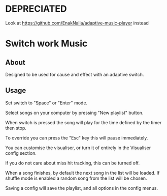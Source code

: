 # DEPRECIATED
Look at https://github.com/EnakNalla/adaptive-music-player instead


# Switch work Music

## About

Designed to be used for cause and effect with an adaptive switch.

## Usage

Set switch to "Space" or "Enter" mode.

Select songs on your computer by pressing "New playlist" button.

When switch is pressed the song will play for the time defined by the timer then stop.

To override you can press the "Esc" key this will pause immediately.

You can customise the visualiser, or turn it of entirely in the Visualiser config section.

If you do not care about miss hit tracking, this can be turned off.

When a song finishes, by default the next song in the list will be loaded.
If shuffle mode is enabled a random song from the list will be chosen.

Saving a config will save the playlist, and all options in the config menus.
